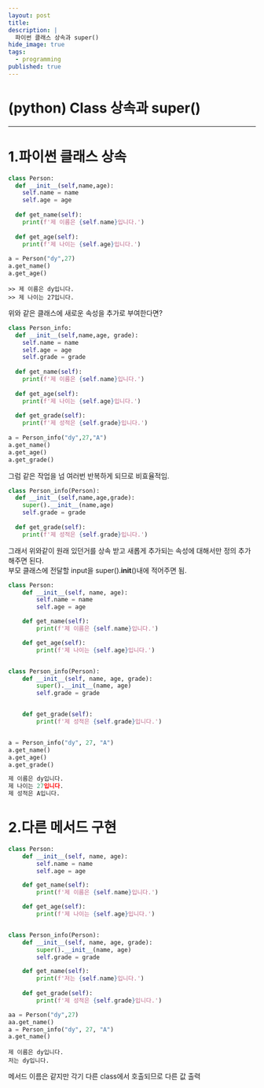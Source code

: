 ```yaml
---
layout: post
title: 
description: |
  파이썬 클래스 상속과 super()
hide_image: true
tags:
  - programming
published: true
---
```


# (python) Class 상속과 super()
* * *

# 1.파이썬 클래스 상속
```py
class Person:
  def __init__(self,name,age):
    self.name = name
    self.age = age
    
  def get_name(self):
    print(f'제 이름은 {self.name}입니다.')
    
  def get_age(self):
    print(f'제 나이는 {self.age}입니다.')
    
a = Person("dy",27)
a.get_name()
a.get_age()
```
```
>> 제 이름은 dy입니다.
>> 제 나이는 27입니다.
```
위와 같은 클래스에 새로운 속성을 추가로 부여한다면?

```py
class Person_info:
  def __init__(self,name,age, grade):
    self.name = name
    self.age = age
    self.grade = grade
    
  def get_name(self):
    print(f'제 이름은 {self.name}입니다.')
    
  def get_age(self):
    print(f'제 나이는 {self.age}입니다.')
  
  def get_grade(self):
    print(f'제 성적은 {self.grade}입니다.')
  
a = Person_info("dy",27,"A")
a.get_name()
a.get_age()
a.get_grade()
```
그럼 같은 작업을 넘 여러번 반복하게 되므로 비효율적임.

```py
class Person_info(Person):
  def __init__(self,name,age,grade):
    super().__init__(name,age)
    self.grade = grade
  
  def get_grade(self):
    print(f'제 성적은 {self.grade}입니다.')
```
그래서 위와같이 원래 있던거를 상속 받고 새롭게 추가되는 속성에 대해서만 정의 추가해주면 된다.   
부모 클래스에 전달할 input을 super().__init__()내에 적어주면 됨.

```py
class Person:
    def __init__(self, name, age):
        self.name = name
        self.age = age

    def get_name(self):
        print(f'제 이름은 {self.name}입니다.')

    def get_age(self):
        print(f'제 나이는 {self.age}입니다.')


class Person_info(Person):
    def __init__(self, name, age, grade):
        super().__init__(name, age)
        self.grade = grade


    def get_grade(self):
        print(f'제 성적은 {self.grade}입니다.')


a = Person_info("dy", 27, "A")
a.get_name()
a.get_age()
a.get_grade()
```
```py
제 이름은 dy입니다.
제 나이는 27입니다.
제 성적은 A입니다.
```

# 2.다른 메서드 구현
```py
class Person:
    def __init__(self, name, age):
        self.name = name
        self.age = age

    def get_name(self):
        print(f'제 이름은 {self.name}입니다.')

    def get_age(self):
        print(f'제 나이는 {self.age}입니다.')


class Person_info(Person):
    def __init__(self, name, age, grade):
        super().__init__(name, age)
        self.grade = grade

    def get_name(self):
        print(f'저는 {self.name}입니다.')
        
    def get_grade(self):
        print(f'제 성적은 {self.grade}입니다.')

aa = Person("dy",27)
aa.get_name()
a = Person_info("dy", 27, "A")
a.get_name()
```
```
제 이름은 dy입니다.
저는 dy입니다.
```
메서드 이름은 같지만 각기 다른 class에서 호출되므로 다른 값 출력
